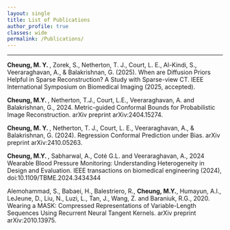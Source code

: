 ```yaml
---
layout: single
title: List of Publications
author_profile: true
classes: wide
permalink: /Publications/
---
```


----

<b> Cheung, M. Y. </b>, Zorek, S., Netherton, T. J., Court, L. E., Al-Kindi, S., Veeraraghavan, A., & Balakrishnan, G. (2025). When are Diffusion Priors Helpful in Sparse Reconstruction? A Study with Sparse-view CT. IEEE International Symposium on Biomedical Imaging (2025, accepted).

<b> Cheung, M.Y. </b>, Netherton, T.J., Court, L.E., Veeraraghavan, A. and Balakrishnan, G., 2024. Metric-guided Conformal Bounds for Probabilistic Image Reconstruction. arXiv preprint arXiv:2404.15274.

<b> Cheung, M. Y. </b>, Netherton, T. J., Court, L. E., Veeraraghavan, A., & Balakrishnan, G. (2024). Regression Conformal Prediction under Bias. arXiv preprint arXiv:2410.05263.

<b> Cheung, M.Y. </b>, Sabharwal, A., Coté G.L. and Veeraraghavan, A., 2024 Wearable Blood Pressure Monitoring: Understanding Heterogeneity in Design and Evaluation. IEEE transactions on biomedical engineering (2024), doi:10.1109/TBME.2024.3434344

Alemohammad, S., Babaei, H., Balestriero, R., <b>Cheung, M.Y.</b>, Humayun, A.I., LeJeune, D., Liu, N., Luzi, L., Tan, J., Wang, Z. and Baraniuk, R.G., 2020. Wearing a MASK: Compressed Representations of Variable-Length Sequences Using Recurrent Neural Tangent Kernels. arXiv preprint arXiv:2010.13975.
